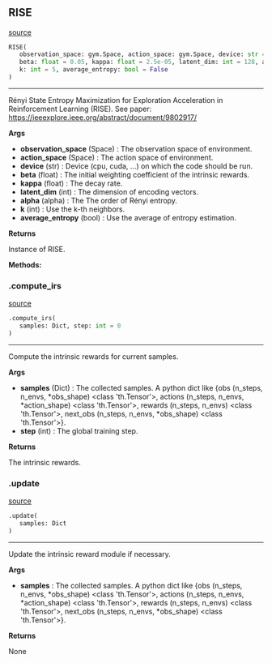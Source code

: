#


## RISE
[source](https://github.com/RLE-Foundation/rllte/blob/main/rllte/xplore/reward/rise.py/#L59)
```python 
RISE(
   observation_space: gym.Space, action_space: gym.Space, device: str = 'cpu',
   beta: float = 0.05, kappa: float = 2.5e-05, latent_dim: int = 128, alpha: float = 0.5,
   k: int = 5, average_entropy: bool = False
)
```


---
Rényi State Entropy Maximization for Exploration Acceleration in Reinforcement Learning (RISE).
See paper: https://ieeexplore.ieee.org/abstract/document/9802917/


**Args**

* **observation_space** (Space) : The observation space of environment. 
* **action_space** (Space) : The action space of environment.
* **device** (str) : Device (cpu, cuda, ...) on which the code should be run.
* **beta** (float) : The initial weighting coefficient of the intrinsic rewards.
* **kappa** (float) : The decay rate.
* **latent_dim** (int) : The dimension of encoding vectors.
* **alpha** (alpha) : The The order of Rényi entropy.
* **k** (int) : Use the k-th neighbors.
* **average_entropy** (bool) : Use the average of entropy estimation.


**Returns**

Instance of RISE.


**Methods:**


### .compute_irs
[source](https://github.com/RLE-Foundation/rllte/blob/main/rllte/xplore/reward/rise.py/#L105)
```python
.compute_irs(
   samples: Dict, step: int = 0
)
```

---
Compute the intrinsic rewards for current samples.


**Args**

* **samples** (Dict) : The collected samples. A python dict like
    {obs (n_steps, n_envs, *obs_shape) <class 'th.Tensor'>,
    actions (n_steps, n_envs, *action_shape) <class 'th.Tensor'>,
    rewards (n_steps, n_envs) <class 'th.Tensor'>,
    next_obs (n_steps, n_envs, *obs_shape) <class 'th.Tensor'>}.
* **step** (int) : The global training step.


**Returns**

The intrinsic rewards.

### .update
[source](https://github.com/RLE-Foundation/rllte/blob/main/rllte/xplore/reward/rise.py/#L141)
```python
.update(
   samples: Dict
)
```

---
Update the intrinsic reward module if necessary.


**Args**

* **samples**  : The collected samples. A python dict like
    {obs (n_steps, n_envs, *obs_shape) <class 'th.Tensor'>,
    actions (n_steps, n_envs, *action_shape) <class 'th.Tensor'>,
    rewards (n_steps, n_envs) <class 'th.Tensor'>,
    next_obs (n_steps, n_envs, *obs_shape) <class 'th.Tensor'>}.


**Returns**

None
